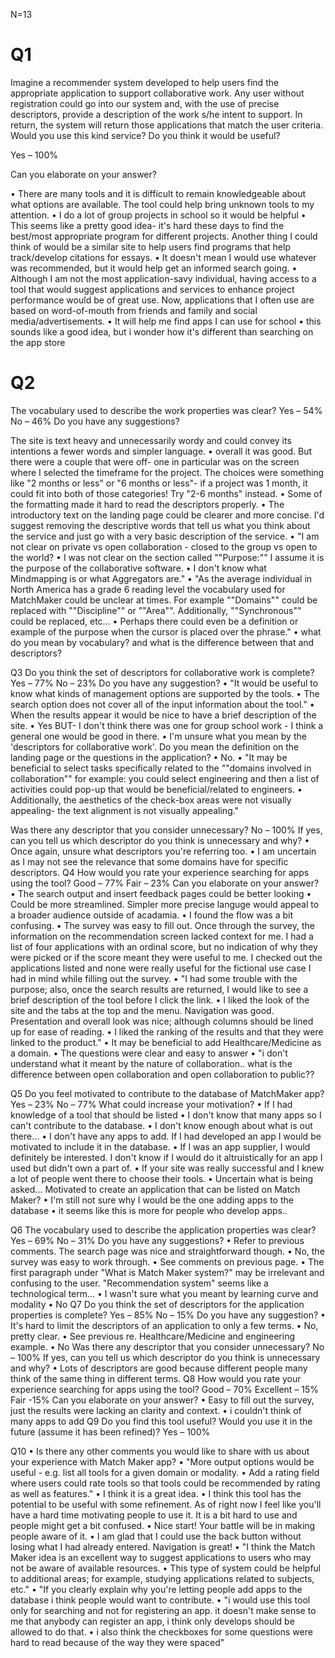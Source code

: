 N=13

# Q1
Imagine a recommender system developed to help users find the appropriate application to support collaborative work. Any user without registration could go into our system and, with the use of precise descriptors, provide a description of the work s/he intent to support. In return, the system will return those applications that match the user criteria. Would you use this kind service? Do you think it would be useful?

Yes – 100%

Can you elaborate on your answer?

•	There are many tools and it is difficult to remain knowledgeable about what options are available.  The tool could help bring unknown tools to my attention.
•	I do a lot of group projects in school so it would be helpful
•	This seems like a pretty good idea- it's hard these days to find the best/most appropriate program for different projects. Another thing I could think of would be a similar site to help users find programs that help track/develop citations for essays.
•	It doesn't mean I would use whatever was recommended, but it would help get an informed search going.
•	Although I am not the most application-savy individual, having access to a tool that would suggest applications and services to enhance project performance would be of great use. Now, applications that I often use are based on word-of-mouth from friends and family and social media/advertisements.
•	It will help me find apps I can use for school
•	this sounds like a good idea, but i wonder how it's different than searching on the app store

# Q2
The vocabulary used to describe the work properties was clear?
Yes – 54%
No – 46%
Do you have any suggestions?

The site is text heavy and unnecessarily wordy and could convey its intentions a fewer words and simpler language.
•	overall it was good. But there were a couple that were off- one in particular was on the screen where I selected the timeframe for the project. The choices were something like "2 months or less" or "6 months or less"- if a project was 1 month, it could fit into both of those categories! Try "2-6 months" instead.
•	Some of the formatting made it hard to read the descriptors properly. 
•	The introductory text on the landing page could be clearer and more concise.  I'd suggest removing the descriptive words that tell us what you think about the service and just go with a very basic description of the service.
•	"I am not clear on private vs open collaboration - closed to the group vs open to the world?
•	I was not clear on the section called ""Purpose:"" I assume it is the purpose of the collaborative software.
•	I don't know what Mindmapping is or what Aggregators are."
•	"As the average individual in North America has a grade 6 reading level the vocabulary used for MatchMaker could be unclear at times. For example ""Domains"" could be replaced with ""Discipline"" or ""Area"". Additionally, ""Synchronous"" could be replaced, etc...
•	Perhaps there could even be a definition or example of the purpose when the cursor is placed over the phrase."
•	what do you mean by vocabulary? and what is the difference between that and descriptors?

Q3
Do you think the set of descriptors for collaborative work is complete?
Yes – 77%
No – 23%
Do you have any suggestion?
•	"It would be useful to know what kinds of management options are supported by the tools.
•	The search option does not cover all of the input information about the tool."
•	When the results appear it would be nice to have a brief description of the site. 
•	Yes BUT- I don't think there was one for group school work - I think a general one would be good in there. 
•	I'm unsure what you mean by the 'descriptors for collaborative work'.  Do you mean the definition on the landing page or the questions in the application?
•	No.
•	"It may be beneficial to select tasks specifically related to the ""domains involved in collaboration"" for example: you could select engineering and then a list of activities could pop-up that would be beneficial/related to engineers.
•	Additionally, the aesthetics of the check-box areas were not visually appealing- the text alignment is not visually appealing."

Was there any descriptor that you consider unnecessary?
No – 100%
If yes, can you tell us which descriptor do you think is unnecessary and why?
•	Once again, unsure what descriptors you're referring too.
•	I am uncertain as I may not see the relevance that some domains have for specific descriptors.
Q4
How would you rate your experience searching for apps using the tool?
Good – 77%
Fair – 23%
Can you elaborate on your answer?
•	The search output and insert feedback pages could be better looking
•	Could be more streamlined. Simpler more precise languge would appeal to a broader audience outside of acadamia.
•	I found the flow was a bit confusing. 
•	The survey was easy to fill out.  Once through the survey, the information on the recommendation screen lacked context for me.  I had a list of four applications with an ordinal score, but no indication of why they were picked or if the score meant they were useful to me.  I checked out the applications listed and none were really useful for the fictional use case I had in mind while filling out the survey.
•	"I had some trouble with the purpose; also, once the search results are returned, I would like to see a brief description of the tool before I click the link.
•	I liked the look of the site and the tabs at the top and the menu. Navigation was good. Presentation and overall look was nice; although columns should be lined up for ease of reading.
•	I liked the ranking of the results and that they were linked to the product."
•	It may be beneficial to add Healthcare/Medicine as a domain.
•	The questions were clear and easy to answer
•	"i don't understand what it meant by the nature of collaboration.. what is the difference between open collaboration and open collaboration to public??

Q5
Do you feel motivated to contribute to the database of MatchMaker app?
Yes – 23%
No – 77%
What could increase your motivation?
•	If I had knowledge of a tool that should be listed
•	I don't know that many apps so I can't contribute to the database.
•	I don't know enough about what is out there...
•	I don't have any apps to add. If I had developed an app I would be motivated to include it in the database.
•	If I was an app supplier, I would definitely be interested.  I don't know if I would do it altruistically for an app I used but didn't own a part of.
•	If your site was really successful and I knew a lot of people went there to choose their tools.
•	Uncertain what is being asked... Motivated to create an application that can be listed on Match Maker?
•	I'm still not sure why I would be the one adding apps to the database
•	it seems like this is more for people who develop apps..

Q6 
The vocabulary used to describe the application properties was clear?
Yes – 69% 
No – 31%
Do you have any suggestions?
•	Refer to previous comments. The search page was nice and straightforward though.
•	No, the survey was easy to work through.
•	See comments on previous page.
•	The first paragraph under "What is Match Maker system?" may be irrelevant and confusing to the user. "Recommendation system" seems like a technological term...
•	I wasn't sure what you meant by learning curve and modality
•	No
Q7
Do you think the set of descriptors for the application properties is complete?
Yes – 85%
No – 15%
Do you have any suggestion?
•	It's hard to limit the descriptors of an application to only a few terms. 
•	No, pretty clear.
•	See previous re. Healthcare/Medicine and engineering example.
•	No
Was there any descriptor that you consider unnecessary?
No – 100%
If yes, can you tell us which descriptor do you think is unnecessary and why?
•	Lots of descriptors are good because different people many think of the same thing in different terms.
Q8
How would you rate your experience searching for apps using the tool?
Good – 70%
Excellent – 15%
Fair -15%
Can you elaborate on your answer?
•	Easy to fill out the survey, just the results were lacking an clarity and context.
•	i couldn't think of many apps to add
Q9
Do you find this tool useful? Would you use it in the future (assume it has been refined)?
Yes – 100%

Q10
•	Is there any other comments you would like to share with us about your experience with Match Maker app?
•	"More output options would be useful - e.g. list all tools for a given domain or modality.
•	Add a rating field where users could rate tools so that tools could be recommended by rating as well as features."
•	I think it is a great idea.
•	I think this tool has the potential to be useful with some refinement. As of right now I feel like you'll have a hard time motivating people to use it. It is a bit hard to use and people might get a bit confused. 
•	Nice start!  Your battle will be in making people aware of it.
•	I am glad that I could use the back button without losing what I had already entered. Navigation is great!
•	"I think the Match Maker idea is an excellent way to suggest applications to users who may not be aware of available resources.
•	This type of system could be helpful to additional areas; for example, studying applications related to subjects, etc."
•	"If you clearly explain why you're letting people add apps to the database i think people would want to contribute.
•	"i would use this tool only for searching and not for registering an app. it doesn't make sense to me that anybody can register an app, i think only develops should be allowed to do that.
•	i also think the checkboxes for some questions were hard to read because of the way they were spaced"
